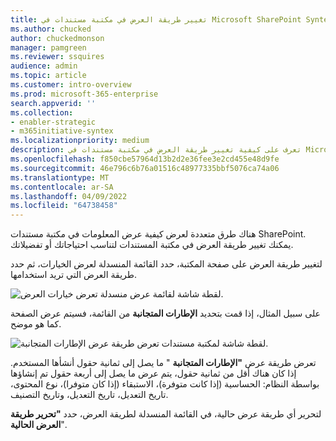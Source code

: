 ```yaml
---
title: تغيير طريقة العرض في مكتبة مستندات في Microsoft SharePoint Syntex
ms.author: chucked
author: chuckedmonson
manager: pamgreen
ms.reviewer: ssquires
audience: admin
ms.topic: article
ms.customer: intro-overview
ms.prod: microsoft-365-enterprise
search.appverid: ''
ms.collection:
- enabler-strategic
- m365initiative-syntex
ms.localizationpriority: medium
description: تعرف على كيفية تغيير طريقة العرض في مكتبة مستندات في Microsoft SharePoint Syntex.
ms.openlocfilehash: f850cbe57964d13b2d2e36fee3e2cd455e48d9fe
ms.sourcegitcommit: 46e796c6b76a01516c48977335bbf5076ca74a06
ms.translationtype: MT
ms.contentlocale: ar-SA
ms.lasthandoff: 04/09/2022
ms.locfileid: "64738458"
---
```

هناك طرق متعددة لعرض كيفية عرض المعلومات في مكتبة مستندات SharePoint. يمكنك تغيير طريقة العرض في مكتبة المستندات لتناسب احتياجاتك أو تفضيلاتك.

لتغيير طريقة العرض على صفحة المكتبة، حدد القائمة المنسدلة لعرض الخيارات، ثم حدد طريقة العرض التي تريد استخدامها.

   ![لقطة شاشة لقائمة عرض منسدلة تعرض خيارات العرض.](../media/content-understanding/document-library-view-menu.png) 

على سبيل المثال، إذا قمت بتحديد **الإطارات المتجانبة** من القائمة، فسيتم عرض الصفحة كما هو موضح.

   ![لقطة شاشة لمكتبة مستندات تعرض طريقة عرض الإطارات المتجانبة.](../media/content-understanding/document-library-tiles-view.png) 

تعرض طريقة عرض **"الإطارات المتجانبة** " ما يصل إلى ثمانية حقول أنشأها المستخدم. إذا كان هناك أقل من ثمانية حقول، يتم عرض ما يصل إلى أربعة حقول تم إنشاؤها بواسطة النظام: الحساسية (إذا كانت متوفرة)، الاستبقاء (إذا كان متوفرا)، نوع المحتوى، تاريخ التعديل، تاريخ التعديل، وتاريخ التصنيف.

لتحرير أي طريقة عرض حالية، في القائمة المنسدلة لطريقة العرض، حدد **"تحرير طريقة العرض الحالية**".
